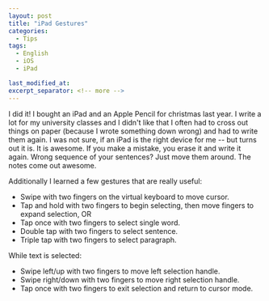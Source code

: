 ```yaml
---
layout: post
title: "iPad Gestures"
categories:
  - Tips
tags:
  - English
  - iOS
  - iPad

last_modified_at:
excerpt_separator: <!-- more -->
---
```


I did it! I bought an iPad and an Apple Pencil for christmas last year. I write a lot for my university classes and I didn't like that I often had to cross out things on paper (because I wrote something down wrong) and had to write them again. I was not sure, if an iPad is the right device for me -- but turns out it is. It is awesome. If you make a mistake, you erase it and write it again. Wrong sequence of your sentences? Just move them around. The notes come out awesome.

Additionally I learned a few gestures that are really useful:

<!-- more -->

- Swipe with two fingers on the virtual keyboard to move cursor.
- Tap and hold with two fingers to begin selecting, then move fingers to expand selection, OR
- Tap once with two fingers to select single word.
- Double tap with two fingers to select sentence.
- Triple tap with two fingers to select paragraph.

While text is selected:
- Swipe left/up with two fingers to move left selection handle.
- Swipe right/down with two fingers to move right selection handle.
- Tap once with two fingers to exit selection and return to cursor mode.
